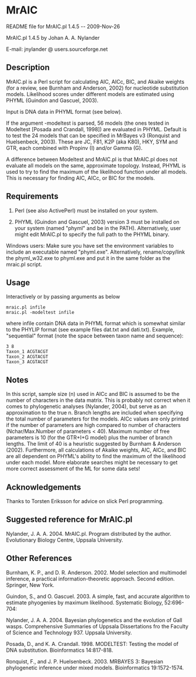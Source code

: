MrAIC
=====

README file for MrAIC.pl 1.4.5 -- 2009-Nov-26

MrAIC.pl 1.4.5 by Johan A. A. Nylander

E-mail: jnylander @ users.sourceforge.net

Description
-----------

MrAIC.pl is a Perl script for calculating AIC, AICc, BIC, and Akaike weights 
(for a review, see Burnham and Anderson, 2002) for nucleotide substitution 
models. Likelihood scores under different models are estimated using PHYML 
(Guindon and Gascuel, 2003).

Input is DNA data in PHYML format (see below).

If the argument -modeltest is parsed, 56 models (the ones tested in Modeltest 
[Posada and Crandall, 1998]) are evaluated in PHYML. Default is to test the 24 
models that can be specified in MrBayes v3 (Ronquist and Huelsenbeck, 2003). 
These are JC, F81, K2P (aka K80), HKY, SYM and GTR, each combined with Propinv 
(I) and/or Gamma (G).

A difference between Modeltest and MrAIC.pl is that MrAIC.pl does not evaluate 
all models on the same, approximate topology. Instead, PHYML is used to try to 
find the maximum of the likelihood function under all models. This is necessary 
for finding AIC, AICc, or BIC for the models.

Requirements
------------

1) Perl (see also ActivePerl) must be installed on your system.

2) PHYML (Guindon and Gascuel, 2003) version 3 must be installed on your system 
(named "phyml" and be in the PATH). Alternatively, user might edit MrAIC.pl to 
specify the full path to the PHYML binary.

Windows users: Make sure you have set the environment variables to include an 
executable named "phyml.exe". Alternatively, rename/copy/link the phyml_w32.exe 
to phyml.exe and put it in the same folder as the mraic.pl script.


Usage
-----

Interactively or by passing arguments as below

    mraic.pl infile
    mraic.pl -modeltest infile

where infile contain DNA data in PHYML format which is somewhat similar to the 
PHYLIP format (see example files dat.txt and dati.txt).
Example, "sequential" format (note the space between taxon name and sequence):

    3 8
    Taxon_1 ACGTACGT
    Taxon_2 ACGTACGT
    Taxon_3 ACGTACGT


Notes
-----

In this script, sample size (n) used in AICc and BIC is assumed to be the 
number of characters in the data matrix. This is probably not correct when it 
comes to phylogenetic analyses (Nylander, 2004), but serve as an approximation 
to the true n.
Branch lengths are included when specifying the total number of parameters for 
the models.
AICc values are only printed if the number of parameters are high compared to 
number of characters (Nchar/Max.Number of parameters < 40). Maximum number of 
free parameters is 10 (for the GTR+I+G model) plus the number of branch 
lengths. The limit of 40 is a heuristic suggested by Burnham & Anderson (2002).
Furthermore, all calculations of Akaike weights, AIC, AICc, and BIC are all 
dependent on PHYML's ability to find the maximum of the likelihood under each 
model. More elaborate searches might be necessary to get more correct 
assessment of the ML for some data sets!


Acknowledgements
----------------

Thanks to Torsten Eriksson for advice on slick Perl programming.


Suggested reference for MrAIC.pl
--------------------------------

Nylander, J. A. A. 2004. MrAIC.pl. Program distributed by the author. 
Evolutionary Biology Centre, Uppsala University.


Other References
----------------

Burnham, K. P., and D. R. Anderson. 2002. Model selection and multimodel 
inference, a practical information-theoretic approach. Second edition. 
Springer, New York.

Guindon, S., and O. Gascuel. 2003. A simple, fast, and accurate algorithm to 
estimate phyogenies by maximum likelihood. Systematic Biology, 52:696-704:

Nylander, J. A. A. 2004. Bayesian phylogenetics and the evolution of Gall 
wasps. Comprehensive Summaries of Uppsala Dissertations fro the Faculty of 
Science and Technology 937. Uppsala University.

Posada, D., and K. A. Crandall. 1998. MODELTEST: Testing the model of DNA 
substitution. Bioinformatics 14:817-818.

Ronquist, F., and J. P. Huelsenbeck. 2003. MRBAYES 3: Bayesian phylogenetic 
inference under mixed models. Bioinformatics 19:1572-1574.



